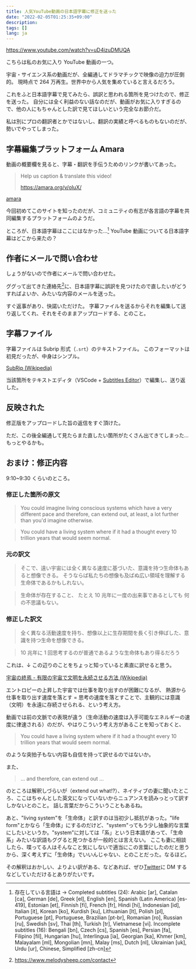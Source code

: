 ```yaml
---
title: 人気YouTube動画の日本語字幕に修正を送った
date: "2022-02-05T01:25:35+09:00"
description:
tags: []
lang: ja
---
```


https://www.youtube.com/watch?v=uD4izuDMUQA

こちらは私のお気に入り YouTube 動画の一つ。

宇宙・サイエンス系の動画だが、全編通してドラマチックで映像の迫力が圧倒的。
現時点で 264 万再生。世界中から人気を集めていると言えるだろう。

これをふと日本語字幕で見てみたら、誤訳と思われる箇所を見つけたので、修正を送った。
自分には全く利益のない話なのだが、動画がお気に入りすぎるので、他の人にもちゃんとした訳で見てほしいという完全なお節介だ。

私は別にプロの翻訳者とかではないし、翻訳の実績と呼べるものもないのだが、勢いでやってしまった。

## 字幕編集プラットフォーム Amara

動画の概要欄を見ると、字幕・翻訳を手伝うためのリンクが書いてあった。

> Help us caption & translate this video!
>
> https://amara.org/v/oIuX/

[amara](https://amara.org/)

今回初めてこのサイトを知ったのだが、コミュニティの有志が各言語の字幕を共同編集するプラットフォームのようだ。

ところが、日本語字幕はここにはなかった…[^1]
YouTube 動画についてる日本語字幕はどこから来たの？

[^1]: 存在している言語は → Completed subtitles (24): Arabic [ar], Catalan [ca], German [de], Greek [el], English [en], Spanish (Latin America) [es-419], Estonian [et], Finnish [fi], French [fr], Hindi [hi], Indonesian [id], Italian [it], Korean [ko], Kurdish [ku], Lithuanian [lt], Polish [pl], Portuguese [pt], Portuguese, Brazilian [pt-br], Romanian [ro], Russian [ru], Swedish [sv], Thai [th], Turkish [tr], Vietnamese [vi]. Incomplete subtitles (16): Bengali [bn], Czech [cs], Spanish [es], Persian [fa], Filipino [fil], Hungarian [hu], Interlingua [ia], Georgian [ka], Khmer [km], Malayalam [ml], Mongolian [mn], Malay [ms], Dutch [nl], Ukrainian [uk], Urdu [ur], Chinese, Simplified [zh-cn]

## 作者にメールで問い合わせ

しょうがないので作者にメールで問い合わせた。

ググって出てきた連絡先[^2]に、日本語字幕に誤訳を見つけたので直したいがどうすればよいか、みたいな内容のメールを送った。

すぐ返事があり、快諾いただけた。
字幕ファイルを送るからそれを編集して送り返してくれ、それをそのままアップロードする、とのこと。

## 字幕ファイル

字幕ファイルは Subrip 形式（`.srt`）のテキストファイル。
このフォーマットは初見だったが、中身はシンプル。

[SubRip (Wikipedia)](https://ja.wikipedia.org/wiki/SubRip)

当該箇所をテキストエディタ（VSCode + [Subtitles Editor](https://marketplace.visualstudio.com/items?itemName=pepri.subtitles-editor)）で編集し、送り返した。

## 反映された

修正版をアップロードした旨の返信をすぐ頂けた。

ただ、この後全編通して見たらまた直したい箇所がたくさん出てきてしまった…
もっとやるかも。

## おまけ：修正内容

9:10~9:30 くらいのところ。

### 修正した箇所の原文

> You could imagine living conscious systems which have a very different pace and therefore, can extend out, at least, a lot further than you'd imagine otherwise.

> You could have a living system where if it had a thought every 10 trillion years that would seem normal.

### 元の訳文

> そこで、遠い宇宙には全く異なる速度に基づいた、意識を持つ生命体もあると想像できる。
> そうならば私たちの想像も及ばぬ広い領域を理解する生命体であるかもしれない。

> 生命体が存在すること、
> たとえ 10 兆年に一度の出来事であるとしても
> 何の不思議もない。

### 修正した訳文

> 全く異なる活動速度を持ち、想像以上に生存期間を長く引き伸ばした、意識を持つ生命を想像できる。

> 10 兆年に 1 回思考するのが普通であるような生命体もあり得るだろう

これは、↓ この辺りのことをちょっと知っていると素直に訳せると思う。

[宇宙の終焉 - 有限の宇宙で文明を永続させる方法 (Wikipedia)](https://ja.wikipedia.org/wiki/%E5%AE%87%E5%AE%99%E3%81%AE%E7%B5%82%E7%84%89#.E6.9C.89.E9.99.90.E3.81.AE.E5.AE.87.E5.AE.99.E3.81.A7.E6.96.87.E6.98.8E.E3.82.92.E6.B0.B8.E7.B6.9A.E3.81.95.E3.81.9B.E3.82.8B.E6.96.B9.E6.B3.95)

エントロピーの上昇した宇宙では仕事を取り出すのが困難になるが、
熱源から仕事を取り出す速度を落とす = 思考の速度を落とすことで、主観的には意識（文明）を永遠に存続させられる、という考え方。

動画では前の文脈での表現が違う（生命活動の速度は入手可能なエネルギーの速度に律速される）のだが、やはりこういう考え方があることを知っておくと、

> You could have a living system where if it had a thought every 10 trillion years that would seem normal.

のような突拍子もない内容も自信を持って訳せるのではないか。

また、

> ... and therefore, can extend out ...

のところは解釈しづらいが（extend out what!?）、ネイティブの妻に聞いたところ、ここはちゃんとした英文になっていないからニュアンスを読みっとって訳すしかないとのこと。
話し言葉だからこういうこともあるね。

あと、"living system"を「生命体」と訳すのは当初少し抵抗があった。"life form"とかなら「生命体」にするのだけど、"system"ってもう少し抽象的な言葉にしたいというか。"system"に対しては「系」という日本語があって、「生命系」みたいな訳語もググると見つかるが一般的とは言えない。
ここも妻に相談したら、喋ってる人はそんなこと気にしないで適当にこの言葉にしたのだと思うから、深く考えずに「生命体」でいいんじゃない、とのことだった。なるほど。

その解釈はおかしい、よりよい訳がある、などあれば、ぜひ[Twitter](https://twitter.com/whitphx_ja)に DM するなどしていただけるとありがたいです。

[^2]: https://www.melodysheep.com/contact
